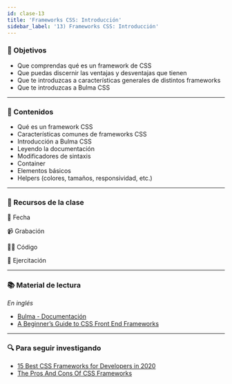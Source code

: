 ```yaml
---
id: clase-13
title: 'Frameworks CSS: Introducción'
sidebar_label: '13) Frameworks CSS: Introducción'
---
```


### 🏁 Objetivos

- Que comprendas qué es un framework de CSS
- Que puedas discernir las ventajas y desventajas que tienen
- Que te introduzcas a características generales de distintos frameworks
- Que te introduzcas a Bulma CSS

---

### 📝 Contenidos

- Qué es un framework CSS
- Características comunes de frameworks CSS
- Introducción a Bulma CSS
- Leyendo la documentación
- Modificadores de sintaxis
- Container
- Elementos básicos
- Helpers (colores, tamaños, responsividad, etc.)

---

### 🚀 Recursos de la clase

📆 Fecha

📹 Grabación

👩‍💻 Código

💪 Ejercitación

---

### 📚 Material de lectura

_En inglés_

- [Bulma - Documentación](https://bulma.io/)
- [A Beginner’s Guide to CSS Front End Frameworks](https://blog.zipboard.co/a-beginners-guide-to-css-front-end-frameworks-8045a499456b)

---

### 🔍 Para seguir investigando

- [15 Best CSS Frameworks for Developers in 2020](https://www.mockplus.com/blog/post/css-framework)
- [The Pros And Cons Of CSS Frameworks](https://vanseodesign.com/css/css-frameworks-pros-cons/)
